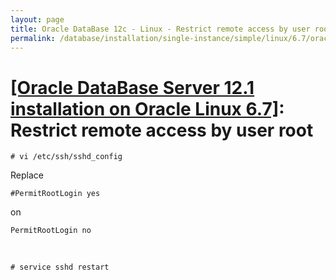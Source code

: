 ```yaml
---
layout: page
title: Oracle DataBase 12c - Linux - Restrict remote access by user root
permalink: /database/installation/single-instance/simple/linux/6.7/oracle/12.1/oracle-restrict-root-access/
---
```


# <a href="/database/installation/single-instance/simple/linux/6.7/oracle/12.1/">[Oracle DataBase Server 12.1 installation on Oracle Linux 6.7]</a>: Restrict remote access by user root


	# vi /etc/ssh/sshd_config

Replace


	#PermitRootLogin yes

on

	PermitRootLogin no


<br/>

	# service sshd restart
